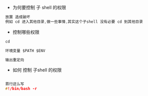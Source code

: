 - 为何要控制 子 shell 的权限

```c
放置 造成破坏
例如 cd 进入其他目录,做一些事情,其实这个子shell 没有必要 cd 到其他目录


```

- 控制哪些权限
```c
cd 

环境变量 $PATH $ENV

输出重定向

```


- 如何 控制 子shell 的权限

```c

首行这么写
#!/bin/bash -r


```
